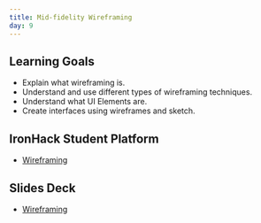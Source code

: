 ```yaml
---
title: Mid-fidelity Wireframing
day: 9
---
```

## Learning Goals
- Explain what wireframing is.
- Understand and use different types of wireframing techniques.
- Understand what UI Elements are.
- Create interfaces using wireframes and sketch.

## IronHack Student Platform
- [Wireframing](http://learn.ironhack.com/#/learning_unit/7049)

## Slides Deck
- [Wireframing](https://docs.google.com/presentation/d/1oyadZqhlcNm1KUmTOmbFJoeX9s6A0Zvt1-wX8Ut4PyQ/edit)
